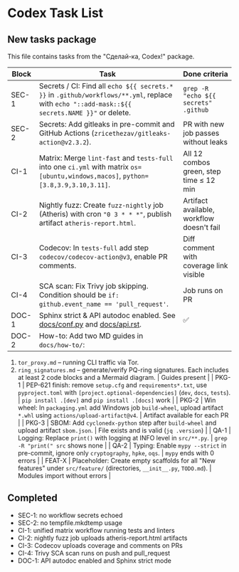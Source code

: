 # Codex Task List

## New tasks package

This file contains tasks from the "Сделай-ка, Codex!" package.

| Block | Task | Done criteria |
| --- | --- | --- |
| SEC-1 | Secrets / CI: Find all `echo ${{ secrets.* }}` in `.github/workflows/**.yml`, replace with `echo "::add-mask::${{ secrets.NAME }}"` or delete. | `grep -R "echo ${{ secrets" .github` |
| SEC-2 | Secrets: Add gitleaks in pre-commit and GitHub Actions (`zricethezav/gitleaks-action@v2.3.2`). | PR with new job passes without leaks |
| CI-1 | Matrix: Merge `lint-fast` and `tests-full` into one `ci.yml` with matrix `os=[ubuntu,windows,macos]`, `python=[3.8,3.9,3.10,3.11]`. | All 12 combos green, step time ≤ 12 min |
| CI-2 | Nightly fuzz: Create `fuzz-nightly` job (Atheris) with cron `"0 3 * * *"`, publish artifact `atheris-report.html`. | Artifact available, workflow doesn't fail |
| CI-3 | Codecov: In `tests-full` add step `codecov/codecov-action@v3`, enable PR comments. | Diff comment with coverage link visible |
| CI-4 | SCA scan: Fix Trivy job skipping. Condition should be `if: github.event_name == 'pull_request'`. | Job runs on PR |
| DOC-1 | Sphinx strict & API autodoc enabled. See [docs/conf.py](docs/conf.py) and [docs/api.rst](docs/api.rst). | ✅ |
| DOC-2 | How-to: Add two MD guides in `docs/how-to/`:
 1. `tor_proxy.md` – running CLI traffic via Tor.
 2. `ring_signatures.md` – generate/verify PQ-ring signatures.
 Each includes at least 2 code blocks and a Mermaid diagram. | Guides present |
| PKG-1 | PEP-621 finish: remove `setup.cfg` and `requirements*.txt`, use `pyproject.toml` with `[project.optional-dependencies]` (`dev`, `docs`, `tests`). | `pip install .[dev]` and `pip install .[docs]` work |
| PKG-2 | Win wheel: In `packaging.yml` add Windows job `build-wheel`, upload artifact `*.whl` using `actions/upload-artifact@v4`. | Artifact available for each PR |
| PKG-3 | SBOM: Add `cyclonedx-python` step after `build-wheel` and upload artifact `sbom.json`. | File exists and is valid (`jq .version`) |
| QA-1 | Logging: Replace `print()` with logging at INFO level in `src/**.py`. | `grep -R "print(" src` shows none |
| QA-2 | Typing: Enable `mypy --strict` in pre-commit, ignore only `cryptography`, `hpke`, `oqs`. | `mypy` ends with 0 errors |
| FEAT-X | Placeholder: Create empty scaffolds for all "New features" under `src/feature/` (directories, `__init__.py`, `TODO.md`). | Modules import without errors |

## Completed
- SEC-1: no workflow secrets echoed
- SEC-2: no tempfile.mkdtemp usage
- CI-1: unified matrix workflow running tests and linters
- CI-2: nightly fuzz job uploads atheris-report.html artifacts
- CI-3: Codecov uploads coverage and comments on PRs
- CI-4: Trivy SCA scan runs on push and pull_request
- DOC-1: API autodoc enabled and Sphinx strict mode
